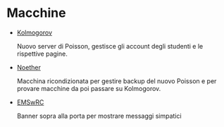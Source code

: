 
# Macchine

- [Kolmogorov](./kolmogorov)

    Nuovo server di Poisson, gestisce gli account degli studenti e le rispettive pagine.

- [Noether](./noether)

    Macchina ricondizionata per gestire backup del nuovo Poisson e 
    per provare macchine da poi passare su Kolmogorov.
- [EMSwRC](./EMSwRC)

    Banner sopra alla porta per mostrare messaggi simpatici
